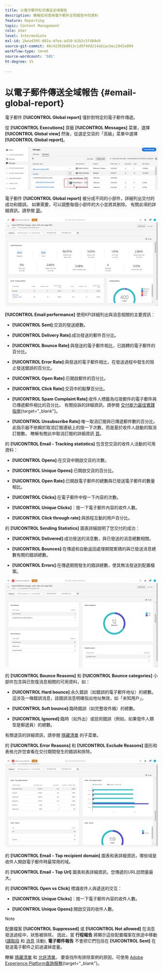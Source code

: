 ```yaml
---
title: 以電子郵件形式傳送全域報告
description: 瞭解如何使用電子郵件全局報告中的資料
feature: Reporting
topic: Content Management
role: User
level: Intermediate
exl-id: 2bead395-082a-4fea-ad10-b2b2c5f484e9
source-git-commit: 40c42303b8013c1d9f4dd214ab1acbec2942e094
workflow-type: tm+mt
source-wordcount: '581'
ht-degree: 1%

---
```


# 以電子郵件傳送全域報告 {#email-global-report}

電子郵件 **[!UICONTROL Global report]** 僅針對特定的電子郵件傳遞。

從 **[!UICONTROL Executions]** 頁籤 **[!UICONTROL Messages]** 菜單，選擇 **[!UICONTROL Global view]** 然後，從選定交貨的「高級」菜單中選擇 **[!UICONTROL Global report]**。

![](assets/global_report_3.png)

電子郵件 **[!UICONTROL Global report]** 被分成不同的小部件，詳細列出交付的成功和錯誤。 如果需要，可以調整每個小部件的大小並將其刪除。 有關此項的詳細資訊，請參閱 [節](global-report.md#modify-dashboard)。

![](assets/global_report_4.png)

**[!UICONTROL Email performance]** 使用KPI詳細列出與消息相關的主要資訊：

* **[!UICONTROL Sent]**:交貨的發送總數。

* **[!UICONTROL Delivery Rate]**:成功發送的郵件百分比。

* **[!UICONTROL Bounce Rate]**:與發送的電子郵件相比，已跳轉的電子郵件的百分比。

* **[!UICONTROL Error Rate]**:與發送的電子郵件相比，在發送過程中發生的阻止發送錯誤的百分比。

* **[!UICONTROL Open Rate]**:已開啟郵件的百分比。

* **[!UICONTROL Click Rate]**:交貨中的點擊百分比。

* **[!UICONTROL Spam Complaint Rate]**:收件人標籤為垃圾郵件的電子郵件與已傳遞郵件相比的百分比。 有關投訴的詳細資訊，請參閱 [交付能力最佳實踐指南](https://experienceleague.adobe.com/docs/deliverability-learn/deliverability-best-practice-guide/metrics-for-deliverability/complaints.html#metrics-for-deliverability){target=&quot;_blank&quot;}。

* **[!UICONTROL Unsubscribe Rate]**:唯一取消訂閱與已傳遞郵件數的百分比。 此指示器不依賴於取消訂閱連結上的按一下次數，而是基於收件人啟動的取消訂閱數。 瞭解有關此中取消訂閱的詳細資訊 [頁](../messages/consent.md)。

的 **[!UICONTROL Email - Tracking statistics]** 包含您交貨的收件人活動的可用資料：

* **[!UICONTROL Opens]**:在交貨中開啟交貨的次數。

* **[!UICONTROL Unique Opens]**:已開啟交貨的百分比。

* **[!UICONTROL Open Rate]**:已開啟電子郵件的總數與已發送電子郵件的數量相比。

* **[!UICONTROL Clicks]**:在電子郵件中按一下內容的次數。

* **[!UICONTROL Unique Clicks]**：按一下電子郵件內容的收件人數。

* **[!UICONTROL Click through rate]**:與旅程互動的用戶百分比。

的 **[!UICONTROL Sending Statistics]** 圖表詳細說明了您交付的成功：

* **[!UICONTROL Delivered]**:成功發送的消息數，與已發送的消息總數相關。

* **[!UICONTROL Bounces]**:在傳遞和自動返回處理期間累積的與已發送消息總數有關的錯誤總數。

* **[!UICONTROL Errors]**:在傳遞期間發生的錯誤總數，使其無法發送到配置檔案。

![](assets/global_report_5.png)

的 **[!UICONTROL Bounce Reasons]** 和 **[!UICONTROL Bounce categories]** 小部件包含與已恢復消息相關的可用資料，如：

* **[!UICONTROL Hard bounce]**:永久錯誤（如錯誤的電子郵件地址）的總數。 這涉及一條錯誤消息，該錯誤消息明確指出地址無效，如「未知用戶」。

* **[!UICONTROL Soft bounce]**:臨時錯誤（如完整收件箱）的總數。

* **[!UICONTROL Ignored]**:臨時（如外出）或技術錯誤（例如，如果發件人類型是郵遞員）的總數。

有關退貨的詳細資訊，請參閱 [隱藏清單](../reports/suppression-list.md) 的子菜單。

的 **[!UICONTROL Error Reasons]** 和 **[!UICONTROL Exclude Reasons]** 圖形和表格允許您查看在交付期間發生的錯誤和排除。

![](assets/global_report_6.png)

的 **[!UICONTROL Email - Top recipient domain]** 圖表和表詳細資訊，哪些域是收件人開啟電子郵件時最常用的域。

的 **[!UICONTROL Email - Top Url]** 圖表和表詳細資訊，您傳遞的URL訪問量最大。

的 **[!UICONTROL Open vs Click]** 標識收件人與遞送的交互：

* **[!UICONTROL Unique Clicks]**：按一下電子郵件內容的收件人數。

* **[!UICONTROL Unique Opens]**:開啟交貨的收件人數。

<!--
![](assets/global_report_20.png)

>[!NOTE]
>
>The Offers widgets and metrics are only available if a decision was inserted in an email. For more information on Decision Management, refer to this [page](../offers/get-started/starting-offer-decisioning.md).

The **[!UICONTROL Offers statistic]** and **[!UICONTROL Offers statistics]** over time widgets measure your offer's success and impact on your targeted audience. It detail the main information relative to your message with KPIs:

* **[!UICONTROL Offer sent]**: Total number of sends for the offer.

* **[!UICONTROL Offer impression]**: Number of times the offer was opened in a delivery.

* **[!UICONTROL Offer clicks]**: Number of times an offer was clicked on in a delivery.

The **[!UICONTROL Offers detailed statistic]** table contains the available data for recipient activity with your offer:

* **[!UICONTROL Placement name]**: Name of your placement used to display your offer. For more information on placement, refer to this [page](../offers/offer-library/creating-placements.md).

* **[!UICONTROL Offer name]**: Name of the offer added in the delivery. For more information on placement, refer to this [page](../offers/offer-library/creating-personalized-offers.md).

* **[!UICONTROL Offer sent]**: Total number of sends for the offer.

* **[!UICONTROL Offer impression rate]**: Percentage of opened offers compared to the number of sent offers.

* **[!UICONTROL Offer click rate]**: Percentage of users who interacted with the offer.
-->
>[!NOTE]
>
>配置檔案 **[!UICONTROL Suppressed]** 或 **[!UICONTROL Not allowed]** 在消息發送過程中，狀態被排除。 因此，當 **行程報告** 將顯示這些配置檔案在旅途中移動([讀取段](../building-journeys/read-segment.md) 和 [消息](../building-journeys/journeys-message.md) 活動), **電子郵件報告** 不會把它們包括在 **[!UICONTROL Sent]** 在發送電子郵件之前過濾掉度量。
>
>瞭解 [隱藏清單](../reports/suppression-list.md) 和 [允許清單](allow-list.md)。 要查找所有排除案例的原因，可使用 [Adobe Experience Platform查詢服務](https://experienceleague.adobe.com/docs/experience-platform/query/api/getting-started.html){target=&quot;_blank&quot;}。
